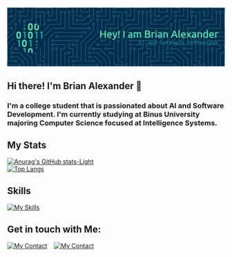 ![Brian Alexander](img/github-header-banner.png)

## Hi there! I'm Brian Alexander 👋
### I'm a college student that is passionated about AI and Software Development. I'm currently studying at Binus University majoring Computer Science focused at Intelligence Systems. 

## My Stats
[![Anurag's GitHub stats-Light](https://github-readme-stats.vercel.app/api?username=brianalexanderr&show_icons=true&theme=tokyonight)](https://github.com/anuraghazra/github-readme-stats#gh-light-mode-only) 
<br>
[![Top Langs](https://github-readme-stats.vercel.app/api/top-langs/?username=brianalexanderr&layout=donut&theme=tokyonight)](https://github.com/anuraghazra/github-readme-stats)

## Skills
[![My Skills](https://skillicons.dev/icons?i=js,html,css,c,django,java,postgresql,react,py,mysql,nodejs,pytorch,tensorflow,postman,supabase,opencv)](https://skillicons.dev)

## Get in touch with Me:
[![My Contact](https://skillicons.dev/icons?i=instagram)](https://www.instagram.com/brian.alx_/)&nbsp;&nbsp;&nbsp;&nbsp;[![My Contact](https://skillicons.dev/icons?i=linkedin)](https://www.linkedin.com/in/brian-alexander-490ab0319/)


